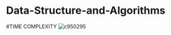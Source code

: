# Data-Structure-and-Algorithms

#TIME COMPLEXITY
![c950295](https://github.com/Tikshita-Singh/Data-Structure-and-Algorithms/assets/96276437/13bf4cbc-1fac-414f-8148-62e7fb85f617)
